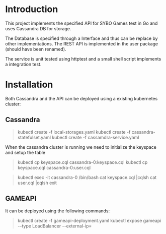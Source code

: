 
# Introduction

This project implements the specified API for SYBO Games test in Go and uses Cassandra DB for storage.

The Database is specified through a Interface and thus can be replace by other implementations.
The REST API is implemented in the user package (should have been renamed).

The service is unit tested using httptest and a small shell script implements a integration test.

# Installation

Both Cassandra and the API can be deployed using a existing kubernetes cluster:
## Cassandra

> kubectl create -f local-storages.yaml 
> kubectl create -f cassandra-statefulset.yaml
> kubectl create -f cassamdra-service.yaml

When the cassandra cluster is running we need to initialize the keyspace and setup the table

> kubectl cp keyspace.cql cassandra-0:keyspace.cql
> kubectl cp keyspace.cql cassandra-0:user.cql

> kubectl exec -it cassandra-0 /bin/bash
> cat keyspace.cql |cqlsh
> cat user.cql |cqlsh
> exit

## GAMEAPI 
It can be deployed using the following commands:

> kubectl create -f gameapi-deployment.yaml
> kubectl expose gameapi --type LoadBalancer --external-ip=<your-external-ip>
